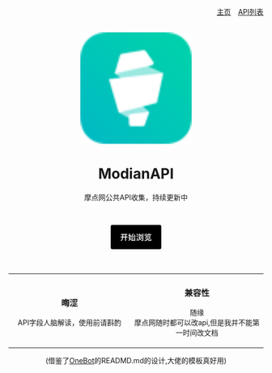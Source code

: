 <div align=right>

[主页](README.md)　[API列表](api.md)

</div>

<br>

<div align=center>
  <img src="assets/md-icon.png" width="220" height="220">

# ModianAPI

摩点网公共API收集，持续更新中

<br>

[<img src="assets/btn-getting-started.png" width="100">](api.md)

<br>

<table>
  <tr>
        <td align=center><h3>晦涩</h3>API字段人脑解读，使用前请斟酌<br><img width=300></td>
        <td align=center><h3>兼容性</h3>随缘</br>摩点网随时都可以改api,但是我并不能第一时间改文档<br><img width=300></td>
    </tr>
</table>

(借鉴了[OneBot](https://github.com/howmanybots/onebot)的READMD.md的设计,大佬的模板真好用)

</div>